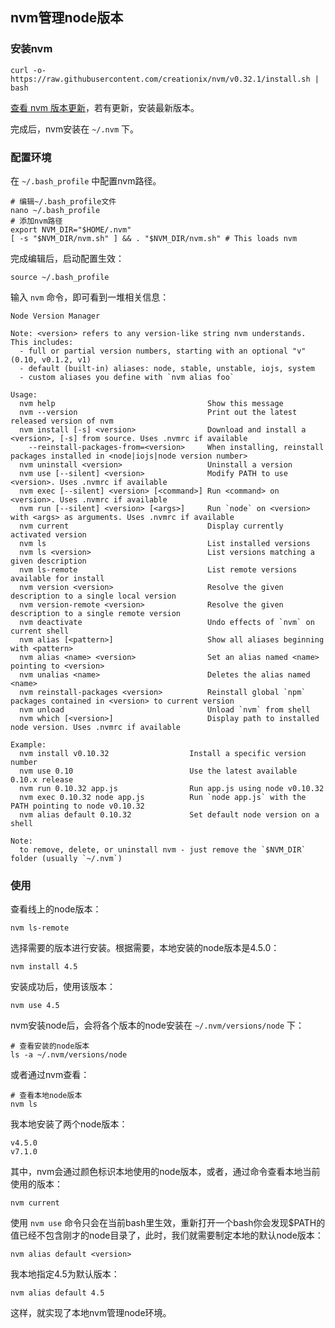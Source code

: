 nvm管理node版本
---

### 安装nvm
```
curl -o- https://raw.githubusercontent.com/creationix/nvm/v0.32.1/install.sh | bash
```

[查看 nvm 版本更新](https://github.com/creationix/nvm)，若有更新，安装最新版本。

完成后，nvm安装在 `~/.nvm` 下。


### 配置环境
在 `~/.bash_profile` 中配置nvm路径。
```
# 编辑~/.bash_profile文件
nano ~/.bash_profile
# 添加nvm路径
export NVM_DIR="$HOME/.nvm"
[ -s "$NVM_DIR/nvm.sh" ] && . "$NVM_DIR/nvm.sh" # This loads nvm
```

完成编辑后，启动配置生效：
```
source ~/.bash_profile
```

输入 `nvm` 命令，即可看到一堆相关信息：
```
Node Version Manager

Note: <version> refers to any version-like string nvm understands. This includes:
  - full or partial version numbers, starting with an optional "v" (0.10, v0.1.2, v1)
  - default (built-in) aliases: node, stable, unstable, iojs, system
  - custom aliases you define with `nvm alias foo`

Usage:
  nvm help                                  Show this message
  nvm --version                             Print out the latest released version of nvm
  nvm install [-s] <version>                Download and install a <version>, [-s] from source. Uses .nvmrc if available
    --reinstall-packages-from=<version>     When installing, reinstall packages installed in <node|iojs|node version number>
  nvm uninstall <version>                   Uninstall a version
  nvm use [--silent] <version>              Modify PATH to use <version>. Uses .nvmrc if available
  nvm exec [--silent] <version> [<command>] Run <command> on <version>. Uses .nvmrc if available
  nvm run [--silent] <version> [<args>]     Run `node` on <version> with <args> as arguments. Uses .nvmrc if available
  nvm current                               Display currently activated version
  nvm ls                                    List installed versions
  nvm ls <version>                          List versions matching a given description
  nvm ls-remote                             List remote versions available for install
  nvm version <version>                     Resolve the given description to a single local version
  nvm version-remote <version>              Resolve the given description to a single remote version
  nvm deactivate                            Undo effects of `nvm` on current shell
  nvm alias [<pattern>]                     Show all aliases beginning with <pattern>
  nvm alias <name> <version>                Set an alias named <name> pointing to <version>
  nvm unalias <name>                        Deletes the alias named <name>
  nvm reinstall-packages <version>          Reinstall global `npm` packages contained in <version> to current version
  nvm unload                                Unload `nvm` from shell
  nvm which [<version>]                     Display path to installed node version. Uses .nvmrc if available

Example:
  nvm install v0.10.32                  Install a specific version number
  nvm use 0.10                          Use the latest available 0.10.x release
  nvm run 0.10.32 app.js                Run app.js using node v0.10.32
  nvm exec 0.10.32 node app.js          Run `node app.js` with the PATH pointing to node v0.10.32
  nvm alias default 0.10.32             Set default node version on a shell

Note:
  to remove, delete, or uninstall nvm - just remove the `$NVM_DIR` folder (usually `~/.nvm`)
```


### 使用
查看线上的node版本：
```
nvm ls-remote
```

选择需要的版本进行安装。根据需要，本地安装的node版本是4.5.0：
```
nvm install 4.5
```

安装成功后，使用该版本：
```
nvm use 4.5
```

nvm安装node后，会将各个版本的node安装在 `~/.nvm/versions/node` 下：
```
# 查看安装的node版本
ls -a ~/.nvm/versions/node
```

或者通过nvm查看：
```
# 查看本地node版本
nvm ls
```

我本地安装了两个node版本：
```
v4.5.0
v7.1.0
```

其中，nvm会通过颜色标识本地使用的node版本，或者，通过命令查看本地当前使用的版本：
```
nvm current
```

使用 `nvm use` 命令只会在当前bash里生效，重新打开一个bash你会发现$PATH的值已经不包含刚才的node目录了，此时，我们就需要制定本地的默认node版本：
```
nvm alias default <version>
```

我本地指定4.5为默认版本：
```
nvm alias default 4.5
```

这样，就实现了本地nvm管理node环境。